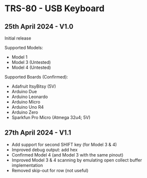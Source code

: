 # TRS-80 - USB Keyboard

## 25th April 2024 - V1.0

Initial release

Supported Models:
- Model 1
- Model 3 (Untested)
- Model 4 (Untested)

Supported Boards (Confirmed):
- Adafruit ItsyBitsy (5V)
- Arduino Due
- Arduino Leonardo
- Arduino Micro
- Arduino Uno R4
- Arduino Zero
- Sparkfun Pro Micro (Atmega 32u4; 5V)

## 27th April 2024 - V1.1
- Add support for second SHIFT key (for Model 3 & 4)
- Improved debug output: add hex
- Confirmed Model 4 (and Model 3 with the same pinout)
- Improved Model 3 & 4 scanning by emulating open collect buffer implementation
- Removed skip-out for row (not useful)
